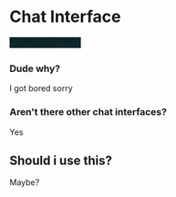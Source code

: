 # Chat Interface 

![demo](./demo.png)



### Dude why? 

I got bored sorry 


### Aren't there other chat interfaces? 

Yes
 

## Should i use this?

Maybe?
